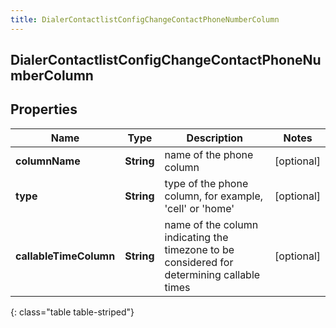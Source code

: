 ```yaml
---
title: DialerContactlistConfigChangeContactPhoneNumberColumn
---
```

## DialerContactlistConfigChangeContactPhoneNumberColumn


## Properties

| Name | Type | Description | Notes |
| ------------ | ------------- | ------------- | ------------- |
| **columnName** | <!----><!---->**String**<!----> | name of the phone column |  [optional] |
| **type** | <!----><!---->**String**<!----> | type of the phone column, for example, &#39;cell&#39; or &#39;home&#39; |  [optional] |
| **callableTimeColumn** | <!----><!---->**String**<!----> | name of the column indicating the timezone to be considered for determining callable times |  [optional] |
{: class="table table-striped"}



